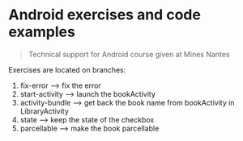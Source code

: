 # Android exercises and code examples

> Technical support for Android course given at Mines Nantes

Exercises are located on branches:


1. fix-error --> fix the error
2. start-activity --> launch the bookActivity
3. activity-bundle --> get back the book name from bookActivity in LibraryActivity
4. state --> keep the state of the checkbox
5. parcellable --> make the book parcellable

